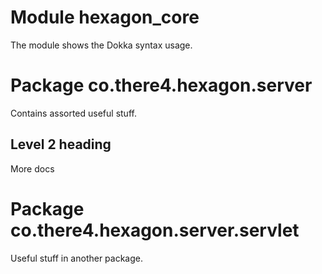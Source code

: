 
# Module hexagon_core

The module shows the Dokka syntax usage.

# Package co.there4.hexagon.server

Contains assorted useful stuff.

## Level 2 heading

More docs

# Package co.there4.hexagon.server.servlet

Useful stuff in another package.

